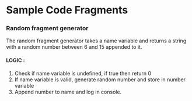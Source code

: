 # Sample Code Fragments

### Random fragment generator

The random fragment generator takes a name variable and returns a string with a random number between 6 and 15 appended to it.

#### LOGIC :
1. Check if name variable is undefined, if true then return 0
2. If name variable is valid, generate random number and store in number variable
3. Append number to name and log in console.
